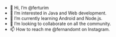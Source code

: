 - 👋 Hi, I’m @ferturim
- 👀 I’m interested in Java and Web development.
- 🌱 I’m currently learning Android and Node.js.
- 💞️ I’m looking to collaborate on all the community.
- 📫 How to reach me @fernandomt on Instagram.
